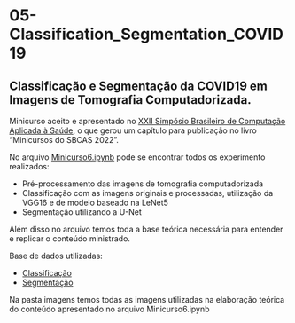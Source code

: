 # 05-Classification_Segmentation_COVID19

## Classificação e Segmentação da COVID19 em Imagens de Tomografia Computadorizada.

Minicurso aceito e apresentado no <a href="https://sbcas2022.enucompi.com.br/">XXII Simpósio Brasileiro de Computação Aplicada à Saúde</a>, o que gerou um capítulo para publicação no livro “Minicursos do SBCAS 2022”. 

No arquivo <a href="https://nbviewer.org/github/Julio-M39/05-Classification_Segmentation_COVID19/blob/main/Minicurso6.ipynb">Minicurso6.ipynb</a> pode se encontrar todos os experimento realizados:

- Pré-processamento das imagens de tomografia computadorizada
- Classificação com as imagens originais e processadas, utilização da VGG16 e de modelo baseado na LeNet5
- Segmentação utilizando a U-Net

Além disso no arquivo temos toda a base teórica necessária para entender e replicar o conteúdo ministrado.

Base de dados utilizadas:
- <a href="https://www.kaggle.com/datasets/hgunraj/covidxct">Classificação</a>
- <a href="https://zenodo.org/record/3757476#.YsY_AmDMKiM">Segmentação</a>

Na pasta imagens temos todas as imagens utilizadas na elaboração teórica do conteúdo apresentado no arquivo Minicurso6.ipynb
